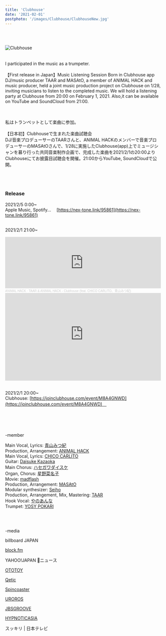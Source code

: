 ```yaml
---
title: 'Clubhouse'
date: '2021-02-01'
postphoto: '/images/Clubhouse/ClubhouseNew.jpg'
---
```

<br>
<br>

![Clubhouse](/images/Clubhouse/ClubhouseNew.jpg)
<br>
<br>
<br>
I participated in the music as a trumpeter.<br>
<br>
【First release in Japan】Music Listening Session Born in Clubhouse app <br>
DJ/music producer TAAR and MASAtO, a member of ANIMAL HACK and music producer, held a joint music production project on Clubhouse on 1/28, inviting musicians to listen to the completed music. We will hold a listening party at Clubhouse from 20:00 on February 1, 2021. Also,it can be available on YouTube and SoundCloud from 21:00.
<br>
<br>
<br>

私はトランペットとして楽曲に参加。<br>
<br>
【日本初】Clubhouseで生まれた楽曲試聴会　<br>
DJ/音楽プロデューサーのTAARさんと、ANIMAL HACKのメンバーで音楽プロデューサーのMASAtOさんで、1/28に実施したClubhouse(app)上でミュージシャンを募り行った共同音楽制作企画で、完成した楽曲を2021/2/1の20:00よりClubhouseにてお披露目試聴会を開催。21:00からYouTube, SoundCloudで公開。
<br>
<br>
<br>
<br>

### Release

2021/2/5 0:00~ <br>
Apple Music, Spotify... ⠀  [https://nex-tone.link/95861](https://nex-tone.link/95861) <br>
<br>

2021/2/1 21:00~ <br>

<div className={utilStyles.video}>
<iframe width="100%" height="166" scrolling="no" frameborder="no" allow="autoplay" src="https://w.soundcloud.com/player/?url=https%3A//api.soundcloud.com/tracks/976124821&color=%23ff5500&auto_play=false&hide_related=false&show_comments=true&show_user=true&show_reposts=false&show_teaser=true"></iframe><div style="font-size: 10px; color: #cccccc;line-break: anywhere;word-break: normal;overflow: hidden;white-space: nowrap;text-overflow: ellipsis; font-family: Interstate,Lucida Grande,Lucida Sans Unicode,Lucida Sans,Garuda,Verdana,Tahoma,sans-serif;font-weight: 100;"><a href="https://soundcloud.com/animalhack" title="ANIMAL HACK" target="_blank" style="color: #cccccc; text-decoration: none;">ANIMAL HACK</a> · <a href="https://soundcloud.com/animalhack/clubhouse" title="TAAR &amp; ANIMAL HACK - Clubhouse (feat. CHICO CARLITO、青山みつ紀)" target="_blank" style="color: #cccccc; text-decoration: none;">TAAR &amp; ANIMAL HACK - Clubhouse (feat. CHICO CARLITO、青山みつ紀)</a></div>
</div>
</div>

<div style="position:relative; padding-bottom:56.25%; height:0; overflow:hidden;" >
<iframe style="position: absolute; top: 0; left: 0; width: 100%; height: 100%;" width="560" height="315" src="https://www.youtube-nocookie.com/embed/pQRvQdFv2YI" frameborder="0" allow="accelerometer; autoplay; clipboard-write; encrypted-media; gyroscope; picture-in-picture" allowfullscreen></iframe><br>
</div>

<br>

2021/2/1 20:00~ <br>
Clubhouse:  [https://joinclubhouse.com/event/M8A4GNWD](https://joinclubhouse.com/event/M8A4GNWD)　<br>
<br>
<br>
<br>
<br>

-member <br>

Main Vocal, Lyrics: [青山みつ紀](https://www.instagram.com/mi2kiaoyama/) <br>
Production, Arrangement: [ANIMAL HACK](https://www.instagram.com/animalhack/) <br>
Main Vocal, Lyrics: [CHICO CARLITO](https://www.instagram.com/chicocarlito1993/) <br>
Guitar: [Daisuke Kazaoka](https://www.instagram.com/daisukekazaoka/) <br>
Main Chorus: [ハセガワダイスケ](https://www.instagram.com/hasenano/) <br>
Organ, Chorus: [星野菜名子](https://www.instagram.com/nanaco_7ch_/) <br>
Movie: [madflash](https://twitter.com/madflash) <br>
Production, Arrangement: [MASAtO](https://www.instagram.com/masato.anml) <br>
Modular synthesizer: [Seiho](https://www.instagram.com/seiho777/) <br>
Production, Arrangement, Mix, Mastering: [TAAR](https://www.instagram.com/taar88/) <br>
Hook Vocal: [やのあんな](https://www.instagram.com/anna_inthesea/) <br>
Trumpet: [YOSY POKARI](https://www.instagram.com/pokaryosy) <br>


<br>
<br>

-media <br>

billboard JAPAN <!--  [http://www.billboard-japan.com/d_news/detail/96763/2](http://www.billboard-japan.com/d_news/detail/96763/2)--> <br>

[block.fm](https://block.fm/news/taar_animalhack_clubhouse) <br>

YAHOO!JAPAN ニュース <!--  [https://news.yahoo.co.jp/articles/2b8cf6d83d191c2a10a7add5b4473e2a71c706ee](https://news.yahoo.co.jp/articles/2b8cf6d83d191c2a10a7add5b4473e2a71c706ee) --> <br>

[OTOTOY](https://ototoy.jp/news/100112) <br>

[Qetic](https://qetic.jp/music/clubhouse-taar-masato-210201/386617/) <br>

[Spincoaster](https://spincoaster.com/news/taar-and-animal-hack-release-collaboration-song-cloubhouse) <br>

[UROROS](http://uroros.net/eventnews/129979/) <br>

[JBSGROOVE](http://jbsgroove.com/review/weeklysong5.html#:~:text=TAAR) <br>

[HYPNOTICASIA](https://www.hypnoticasia.com/japanese-artists-release-track-entirely-within-clubhouse-app/) <br>

スッキリ | 日本テレビ <!-- [https://www.ntv.co.jp/sukkiri/index.html](https://www.ntv.co.jp/sukkiri/index.html)--> <br>


<br>
<br>
<br>
<br>
<!-- 
#h1
##h2
###h3
####h4
#####h5
######h6
- brabra is list
**bold text**
_Italic_ or *Italic*

-->

<center>
© 2021 YOSY POKARI
</center>
<br>